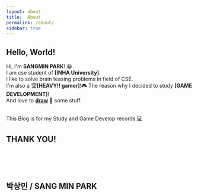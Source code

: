 ```yaml
---
layout: about
title:  About
permalink: /about/
sidebar: true 
---
```

## Hello, World! 

Hi, I'm **SANGMIN PARK**! 😀<br>
I am cse student of **[INHA University]**.<br>
I like to solve brain teasing problems in field of CSE.<br>
I'm also a 🏆**[HEAVY!! gamer]**!🎮 The reason why I decided to study **[GAME DEVELOPMENT]**!<br> 
And love to **[draw](https://blog.naver.com/netboy0524)** 🎨 some stuff.  <br><br>

This Blog is for my Study and Game Develop records.💻<br>

## THANK YOU! 



<br><br><br>
## 박상민 / SANG MIN PARK
<!--author-->
